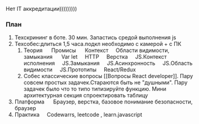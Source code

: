 Нет IT аккредитации)))))))))
### План 
1. Техскрининг в боте. 30 мин. Запастись средой выполнения js
2. Техсобеc:длиться 1,5 часа.подкл необходимо с камерой + с ПК
	1. Теория     
			Промисы     
			Контекст    
			Области видимости, замыкания     
			Var let    
			HTTP    
			Верстка    
			JS.Контекст исполнения    
			JS.Замыкания    
			JS.Асинхронность    
			JS.Область видимости    
			JS.Прототипы    
			React/Redux    
	2. Собес классические вопросы [[Вопросы React developer]]. Пару совсем простых задачек.Стараются быть не "душными".  Пару задачек было что то типо типизируйте функцию. Мини архитектурная секция спроектировать таблицу 
3. Платформа     
		Браузер, верстка, базовое понимание безопасности, браузер     
4. Практика    
		Codewarrs, leetcode , learn.javascript     